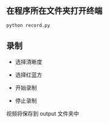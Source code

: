 ## 在程序所在文件夹打开终端

```bash
python record.py
```

## 录制

- 选择清晰度
- 选择红蓝方

- 开始录制

- 停止录制


视频将保存到 output 文件夹中
